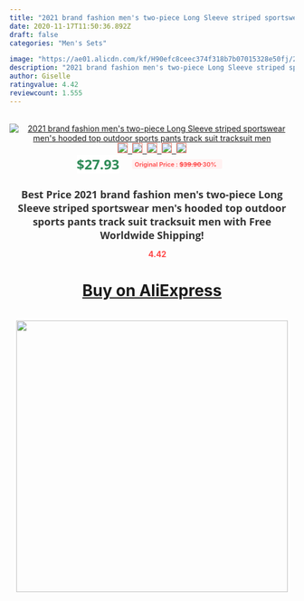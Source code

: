 ```yaml
---
title: "2021 brand fashion men's two-piece Long Sleeve striped sportswear men's hooded top outdoor sports pants track suit tracksuit men"
date: 2020-11-17T11:50:36.892Z
draft: false
categories: "Men's Sets"

image: "https://ae01.alicdn.com/kf/H90efc8ceec374f318b7b07015328e50fj/2021-brand-fashion-men-s-two-piece-Long-Sleeve-striped-sportswear-men-s-hooded-top-outdoor.jpg"
description: "2021 brand fashion men's two-piece Long Sleeve striped sportswear men's hooded top outdoor sports pants track suit tracksuit men"
author: Giselle
ratingvalue: 4.42
reviewcount: 1.555
---
```

<br>
<div style="text-align: center;">
<a href="https://s.click.aliexpress.com/e/_A3j3RR" target="_blank" rel="nofollow noopener noreferrer"><img alt="2021 brand fashion men's two-piece Long Sleeve striped sportswear men's hooded top outdoor sports pants track suit tracksuit men" class="magnifier-image" src="https://ae01.alicdn.com/kf/H90efc8ceec374f318b7b07015328e50fj/2021-brand-fashion-men-s-two-piece-Long-Sleeve-striped-sportswear-men-s-hooded-top-outdoor.jpg_640x640.jpg">
<br>
<img style="border:1px solid salmon" src="https://ae01.alicdn.com/kf/H90efc8ceec374f318b7b07015328e50fj/2021-brand-fashion-men-s-two-piece-Long-Sleeve-striped-sportswear-men-s-hooded-top-outdoor.jpg_120x120.jpg">&nbsp;&nbsp;<img style="border:1px solid salmon" src="https://ae01.alicdn.com/kf/H9a0a8bcd0ca1494e80def24834d951ecC/2021-brand-fashion-men-s-two-piece-Long-Sleeve-striped-sportswear-men-s-hooded-top-outdoor.jpg_120x120.jpg">&nbsp;&nbsp;<img style="border:1px solid salmon" src="https://ae01.alicdn.com/kf/Hf1503e2cd0ac48dca138a367ac18f777Y/2021-brand-fashion-men-s-two-piece-Long-Sleeve-striped-sportswear-men-s-hooded-top-outdoor.jpg_120x120.jpg">&nbsp;&nbsp;<img style="border:1px solid salmon" src="https://ae01.alicdn.com/kf/H101b86400c5242c487e927e6781b1bd84/2021-brand-fashion-men-s-two-piece-Long-Sleeve-striped-sportswear-men-s-hooded-top-outdoor.jpg_120x120.jpg">&nbsp;&nbsp;<img style="border:1px solid salmon" src="https://ae01.alicdn.com/kf/H8370ce35d2bd4a06924a0282bae9ce3cK/2021-brand-fashion-men-s-two-piece-Long-Sleeve-striped-sportswear-men-s-hooded-top-outdoor.jpg_120x120.jpg"></a></div><br0>
<div style="text-align: center;"><span style="background-color: white; border: 0px; box-sizing: border-box; color: seagreen; display: inline-block; font-family: &quot;open sans&quot; , &quot;arial&quot; , &quot;helvetica&quot; , sans-serif , &quot;heiti&quot;; font-size: 24px; font-stretch: inherit; font-weight: 700; line-height: inherit; margin: 0px 10px 0px 0px; padding: 0px; vertical-align: middle;">$27.93 </span>
<span style="background: rgb(255 , 241 , 241); border-radius: 3px; border: 0px; box-sizing: border-box; color: #ff4747; display: inline-block; font-family: inherit; font-size: 12px; font-stretch: inherit; font-style: inherit; font-variant: inherit; font-weight: 600; line-height: inherit; margin: 0px; padding: 2px 5px; transform: scale(0.9); vertical-align: middle;">Original Price : <b style="text-decoration: line-through;">$39.90 </b> 30%&nbsp;&nbsp;</span></div>
<h1 style="color: #333333; display: inline-block; font-family: &quot;open sans&quot; , &quot;arial&quot; , &quot;helvetica&quot; , sans-serif , &quot;heiti&quot;; font-size: 18px; font-stretch: inherit; font-weight: 700; text-align: center;">Best Price 2021 brand fashion men's two-piece Long Sleeve striped sportswear men's hooded top outdoor sports pants track suit tracksuit men with Free Worldwide Shipping!</h1>
<div style="color: #ff4747; text-align: center;">
<img src="https://4.bp.blogspot.com/-M0ZcTcb-5uY/XleCXlxnR4I/AAAAAAAAAEc/OrjgMkXV1oMQFaCRZj5HQwOCBcu3w1FegCPcBGAYYCw/s1600/star.png" style="height: 15px;">&nbsp;<b>4.42</b></div>
<div class="button_cont" align="center"><a class="buynow_a" href="https://s.click.aliexpress.com/e/_A3j3RR" target="_blank" rel="nofollow noopener noreferrer"><H1>Buy on AliExpress</H1></a></div><br>
<div class="separator" style="clear: both; text-align: center;">
<img src="https://lh3.googleusercontent.com/-pTy5HemUv9M/XlePHvY0dAI/AAAAAAAAAE4/0nX5iRUoIWY8eMW9Dpxeirr157OZliDIgCLcBGAsYHQ/s1600/badge.gif" width="480">
</div>
